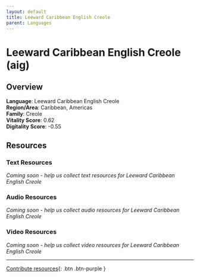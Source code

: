 ```yaml
---
layout: default
title: Leeward Caribbean English Creole
parent: Languages
---
```


# Leeward Caribbean English Creole (aig)

## Overview

**Language**: Leeward Caribbean English Creole  
**Region/Area**: Caribbean, Americas  
**Family**: Creole  
**Vitality Score**: 0.62  
**Digitality Score**: -0.55  

## Resources

### Text Resources
*Coming soon - help us collect text resources for Leeward Caribbean English Creole*

### Audio Resources
*Coming soon - help us collect audio resources for Leeward Caribbean English Creole*

### Video Resources
*Coming soon - help us collect video resources for Leeward Caribbean English Creole*

---

[Contribute resources](https://fairtrain.github.io/){: .btn .btn-purple }
